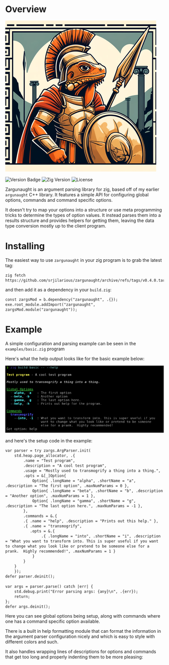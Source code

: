 # Overview

![Logo](images/zargunaught.png)

![Version Badge](https://img.shields.io/badge/Version-0.4.1-brightgreen)
![Zig Version](https://img.shields.io/badge/Zig%20Version-0.13.0-%23f7a41d?logo=zig)
![License](https://img.shields.io/badge/License-MIT-blue)

Zargunaught is an argument parsing library for zig, based off of my earlier `argunaught` C++ library.  It features a simple API for configuring global options, commands and command specific options.

It doesn't try to map your options into a structure or use meta programming tricks to determine the types of option values.  It instead parses them into a results structure and provides helpers for getting them, leaving the data type conversion mostly up to the client program.

# Installing

The easiest way to use `zargunaught` in your zig program is to grab the latest tag:

```
zig fetch https://github.com/srjilarious/zargunaught/archive/refs/tags/v0.4.0.tar.gz
```

and then add it as a dependency in your `build.zig`:

```
const zargsMod = b.dependency("zargunaught", .{});
exe.root_module.addImport("zargunaught", zargsMod.module("zargunaught"));
```

# Example

A simple configuration and parsing example can be seen in the `examples/basic.zig` program

Here's what the help output looks like for the basic example below:

![Basic example help output](images/basic_example_help.png)

and here's the setup code in the example:

```zig
var parser = try zargs.ArgParser.init(
    std.heap.page_allocator, .{ 
        .name = "Test program",
        .description = "A cool test program",
        .usage = "Mostly used to transmogrify a thing into a thing.",
        .opts = &[_]Option{
            Option{ .longName = "alpha", .shortName = "a", .description = "The first option", .maxNumParams = 0 },
            Option{ .longName = "beta", .shortName = "b", .description = "Another option", .maxNumParams = 1 },
            Option{ .longName = "gamma", .shortName = "g", .description = "The last option here.", .maxNumParams = -1 },
        },
        .commands = &.{
        .{ .name = "help", .description = "Prints out this help." },
        .{ .name = "transmogrify", 
           .opts = &.{
                .{ .longName = "into", .shortName = "i", .description = "What you want to transform into. This is super useful if you want to change what you look like or pretend to be someone else for a prank.  Highly recommended!", .maxNumParams = 1 }
            }
        }
    }
    });
defer parser.deinit();

var args = parser.parse() catch |err| {
    std.debug.print("Error parsing args: {any}\n", .{err});
    return;
};
defer args.deinit();
```

Here you can see global options being setup, along with commands where one has a command specific option available.

There is a built in help formatting module that can format the information in the argument parser configuration nicely and which is easy to style with different colors and such.  

It also handles wrapping lines of descriptions for options and commands that get too long and properly indenting them to be more pleasing:

